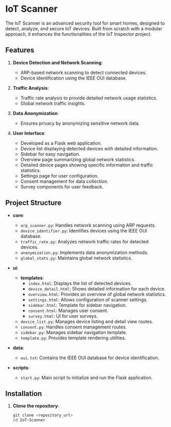 # IoT Scanner

The IoT Scanner is an advanced security tool for smart homes, designed to detect, analyze, and secure IoT devices. Built from scratch with a modular approach, it enhances the functionalities of the IoT Inspector project.

## Features

1. **Device Detection and Network Scanning**:
   - ARP-based network scanning to detect connected devices.
   - Device identification using the IEEE OUI database.

2. **Traffic Analysis**:
   - Traffic rate analysis to provide detailed network usage statistics.
   - Global network traffic insights.

3. **Data Anonymization**:
   - Ensures privacy by anonymizing sensitive network data.

4. **User Interface**:
   - Developed as a Flask web application.
   - Device list displaying detected devices with detailed information.
   - Sidebar for easy navigation.
   - Overview page summarizing global network statistics.
   - Detailed device pages showing specific information and traffic statistics.
   - Settings page for user configuration.
   - Consent management for data collection.
   - Survey components for user feedback.

## Project Structure

- **core**:
  - `arp_scanner.py`: Handles network scanning using ARP requests.
  - `device_identifier.py`: Identifies devices using the IEEE OUI database.
  - `traffic_rate.py`: Analyzes network traffic rates for detected devices.
  - `anonymization.py`: Implements data anonymization methods.
  - `global_stats.py`: Maintains global network statistics.

- **ui**:
  - **templates**:
    - `index.html`: Displays the list of detected devices.
    - `device_detail.html`: Shows detailed information for each device.
    - `overview.html`: Provides an overview of global network statistics.
    - `settings.html`: Allows configuration of scanner settings.
    - `sidebar.html`: Template for sidebar navigation.
    - `consent.html`: Manages user consent.
    - `survey.html`: UI for user surveys.
  - `device_list.py`: Manages device listing and detail view routes.
  - `consent.py`: Handles consent management routes.
  - `sidebar.py`: Manages sidebar navigation template.
  - `template.py`: Provides template rendering utilities.

- **data**:
  - `oui.txt`: Contains the IEEE OUI database for device identification.

- **scripts**:
  - `start.py`: Main script to initialize and run the Flask application.

## Installation

1. **Clone the repository**:
   ```bash
   git clone <repository_url>
   cd IoT-Scanner
